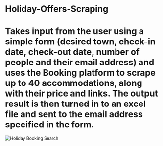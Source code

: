 # Holiday-Offers-Scraping

# Takes input from the user using a simple form (desired town, check-in date, check-out date, number of people and their email address) and uses the Booking platform to scrape up to 40 accommodations, along with their price and links. The output result is then turned in to an excel file and sent to the email address specified in the form.

![Holiday Booking Search](https://user-images.githubusercontent.com/75024445/143070198-92ef0ab5-ba5e-4754-92cf-386bba9bf45c.gif)
